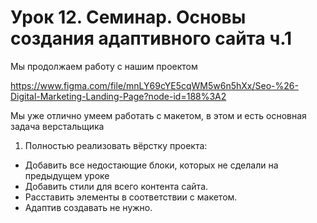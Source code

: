 # Урок 12. Семинар. Основы создания адаптивного сайта ч.1

Мы продолжаем работу с нашим проектом

https://www.figma.com/file/mnLY69cYE5cqWM5w6n5hXx/Seo-%26-Digital-Marketing-Landing-Page?node-id=188%3A2

Мы уже отлично умеем работать с макетом, в этом и есть основная задача верстальщика

1. Полностью реализовать вёрстку проекта:

- Добавить все недостающие блоки, которых не сделали на предыдущем уроке
- Добавить стили для всего контента сайта.
- Расставить элементы в соответствии с макетом.
- Адаптив создавать не нужно.
